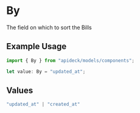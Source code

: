 # By

The field on which to sort the Bills

## Example Usage

```typescript
import { By } from "apideck/models/components";

let value: By = "updated_at";
```

## Values

```typescript
"updated_at" | "created_at"
```